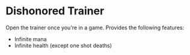 # Dishonored Trainer

Open the trainer once you're in a game. Provides the following features:

- Infinite mana
- Infinite health (except one shot deaths)
